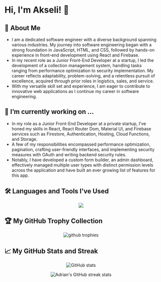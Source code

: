 # Hi, I'm Akseli! 👋

## 🚀 About Me
- I am a dedicated software engineer with a diverse background spanning various industries. My journey into software engineering began with a strong foundation in JavaScript, HTML, and CSS, followed by hands-on experience in front-end development using React and Firebase. 
- In my recent role as a Junior Front-End Developer at a startup, I led the development of a collection management system, handling tasks ranging from performance optimization to security implementation. My career reflects adaptability, problem-solving, and a relentless pursuit of excellence, acquired through prior roles in logistics, sales, and service.
- With my versatile skill set and experience, I am eager to contribute to innovative web applications as I continue my career in software engineering.

## 🔭 I’m currently working on ...
- In my role as a Junior Front-End Developer at a private startup, I've honed my skills in React, React Router Dom, Material UI, and Firebase services such as Firestore, Authentication, Hosting, Cloud Functions, and Storage.
- A few of my responsibilities encompassed performance optimization, pagination, crafting user-friendly interfaces, and implementing security measures with OAuth and writing backend security rules.
- Notably, I have developed a custom form builder, an admin dashboard, effectively managed multiple user types with distinct permission levels across the application and have built an ever growing list of features for this app.

## 🛠 Languages and Tools I've Used
<p align="center">
  <a href="https://skillicons.dev">
    <img src="https://skillicons.dev/icons?i=react,firebase,css,html,js,ts,github,git,mui,tailwind,vite,vscode&theme=light&perline=6" />
  </a>
</p>

## 🏆 My GitHub Trophy Collection

<p align="center">
<img alig src="https://github-profile-trophy.vercel.app/?username=akselipalmer&margin-w=8&column=4&title=MultipleLang,Organizations,Repositories,Commits,PullRequest,Issues&theme=flat&no-frame=true" alt="github trophies" />
</p>

## 📈 My GitHub Stats and Streak

<p align="center"><img src="https://github-readme-stats.vercel.app/api?username=akselipalmer&show_icons=true&count_private=true&hide=issues,contribs&theme=graywhite" alt="GitHub stats" /></p>
<p align="center"><img src="https://streak-stats.demolab.com?user=akselipalmer&theme=graywhite&border_radius=5&date_format=M%20j%5B%2C%20Y%5D&currStreakNum=DD0000" alt="Adrian's GitHub streak stats" /></p>
